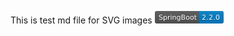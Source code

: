 This is test md file for SVG images
<svg xmlns="http://www.w3.org/2000/svg" xmlns:xlink="http://www.w3.org/1999/xlink" width="110" height="20" role="img" aria-label="SpringBoot: 2.2.0"><title>SpringBoot: 2.2.0</title><linearGradient id="s" x2="0" y2="100%"><stop offset="0" stop-color="#bbb" stop-opacity=".1"/><stop offset="1" stop-opacity=".1"/></linearGradient><clipPath id="r"><rect width="110" height="20" rx="3" fill="#fff"/></clipPath><g clip-path="url(#r)"><rect width="71" height="20" fill="#555"/><rect x="71" width="39" height="20" fill="#007ec6"/><rect width="110" height="20" fill="url(#s)"/></g><g fill="#fff" text-anchor="middle" font-family="Verdana,Geneva,DejaVu Sans,sans-serif" text-rendering="geometricPrecision" font-size="110"><text aria-hidden="true" x="365" y="150" fill="#010101" fill-opacity=".3" transform="scale(.1)" textLength="610">SpringBoot</text><text x="365" y="140" transform="scale(.1)" fill="#fff" textLength="610">SpringBoot</text><text aria-hidden="true" x="895" y="150" fill="#010101" fill-opacity=".3" transform="scale(.1)" textLength="290">2.2.0</text><text x="895" y="140" transform="scale(.1)" fill="#fff" textLength="290">2.2.0</text></g></svg>
